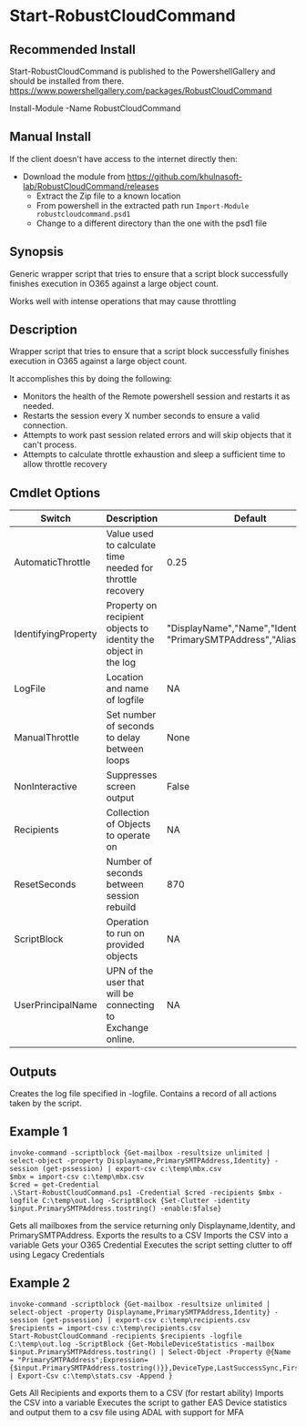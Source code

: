 # Start-RobustCloudCommand

## Recommended Install
Start-RobustCloudCommand is published to the PowershellGallery and should be installed from there.
https://www.powershellgallery.com/packages/RobustCloudCommand

Install-Module -Name RobustCloudCommand

## Manual Install
If the client doesn't have access to the internet directly then:

* Download the module from https://github.com/khulnasoft-lab/RobustCloudCommand/releases
  * Extract the Zip file to a known location
  * From powershell in the extracted path run `Import-Module robustcloudcommand.psd1`
  * Change to a different directory than the one with the psd1 file

## Synopsis
Generic wrapper script that tries to ensure that a script block successfully finishes execution in O365 against a large object count.

Works well with intense operations that may cause throttling

## Description
Wrapper script that tries to ensure that a script block successfully finishes execution in O365 against a large object count.

It accomplishes this by doing the following:
* Monitors the health of the Remote powershell session and restarts it as needed.
* Restarts the session every X number seconds to ensure a valid connection.
* Attempts to work past session related errors and will skip objects that it can't process.
* Attempts to calculate throttle exhaustion and sleep a sufficient time to allow throttle recovery

## Cmdlet Options

Switch | Description|Default
-------|-------|-------
AutomaticThrottle|Value used to calculate time needed for throttle recovery|0.25
IdentifyingProperty|Property on recipient objects to identity the object in the log|"DisplayName","Name","Identity",<br>"PrimarySMTPAddress","Alias","GUID"
LogFile|Location and name of logfile|NA
ManualThrottle|Set number of seconds to delay between loops|None
NonInteractive|Suppresses screen output|False
Recipients|Collection of Objects to operate on|NA
ResetSeconds|Number of seconds between session rebuild|870
ScriptBlock|Operation to run on provided objects|NA
UserPrincipalName|UPN of the user that will be connecting to Exchange online.|NA

## Outputs
Creates the log file specified in -logfile.
Contains a record of all actions taken by the script.

## Example 1
```
invoke-command -scriptblock {Get-mailbox -resultsize unlimited | select-object -property Displayname,PrimarySMTPAddress,Identity} -session (get-pssession) | export-csv c:\temp\mbx.csv
$mbx = import-csv c:\temp\mbx.csv
$cred = get-Credential
.\Start-RobustCloudCommand.ps1 -Credential $cred -recipients $mbx -logfile C:\temp\out.log -ScriptBlock {Set-Clutter -identity $input.PrimarySMTPAddress.tostring() -enable:$false}
```

Gets all mailboxes from the service returning only Displayname,Identity, and PrimarySMTPAddress.  Exports the results to a CSV
Imports the CSV into a variable
Gets your O365 Credential
Executes the script setting clutter to off using Legacy Credentials

## Example 2
```
invoke-command -scriptblock {Get-mailbox -resultsize unlimited | select-object -property Displayname,PrimarySMTPAddress,Identity} -session (get-pssession) | export-csv c:\temp\recipients.csv
$recipients = import-csv c:\temp\recipients.csv
Start-RobustCloudCommand -recipients $recipients -logfile C:\temp\out.log -ScriptBlock {Get-MobileDeviceStatistics -mailbox $input.PrimarySMTPAddress.tostring() | Select-Object -Property @{Name = "PrimarySMTPAddress";Expression={$input.PrimarySMTPAddress.tostring()}},DeviceType,LastSuccessSync,FirstSyncTime | Export-Csv c:\temp\stats.csv -Append }
```

Gets All Recipients and exports them to a CSV (for restart ability)
Imports the CSV into a variable
Executes the script to gather EAS Device statistics and output them to a csv file using ADAL with support for MFA
